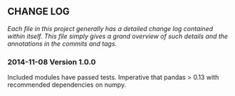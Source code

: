 ## CHANGE LOG

*Each file in this project generally has a detailed change log contained 
within itself. This file simply gives a grand overview of such details 
and the annotations in the commits and tags.*


###  2014-11-08 Version 1.0.0

Included modules have passed tests. Imperative that pandas > 0.13 with recommended dependencies on numpy.
 
